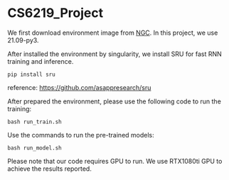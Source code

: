 # CS6219_Project

We first download environment image from [NGC](https://ngc.nvidia.com/catalog/containers/nvidia:pytorch/tags).
In this project, we use 21.09-py3.

After installed the environment by singularity, we install SRU for fast RNN training and inference.
```
pip install sru
```

reference: https://github.com/asappresearch/sru


After prepared the environment, please use the following code to run the training:

```
bash run_train.sh
```

Use the commands to run the pre-trained models:

```
bash run_model.sh
```

Please note that our code requires GPU to run. We use RTX1080ti GPU to achieve the results reported.
